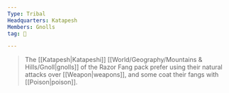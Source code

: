 ```yaml
---
Type: Tribal
Headquarters: Katapesh
Members: Gnolls
tag: 👥

---
```


> The [[Katapesh|Katapeshi]] [[World/Geography/Mountains & Hills/Gnoll|gnolls]] of the Razor Fang pack prefer using their natural attacks over [[Weapon|weapons]], and some coat their fangs with [[Poison|poison]].







